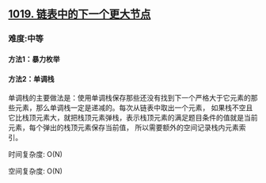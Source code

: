 <h2><a href="https://leetcode.cn/problems/next-greater-node-in-linked-list/">1019. 链表中的下一个更大节点</a></h2>
<h3>难度:中等</h3>
<h4>方法1：暴力枚举</h4>
<h4>方法2：单调栈</h4>
<p>单调栈的主要做法是：使用单调栈保存那些还没有找到下一个严格大于它元素的那些元素，那么单调栈一定是递减的。每次从链表中取出一个元素，
如果栈不空且它比栈顶元素大，就把栈顶元素弹栈，表示栈顶元素的满足题目条件的值就是当前元素，每个弹出的栈顶元素保存当前值，
所以需要额外的空间记录栈内元素索引。</p>
<p>时间复杂度: O(N)</p>
<p>空间复杂度: O(N)</p>


